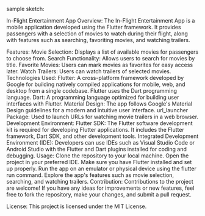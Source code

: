 sample sketch: 


In-Flight Entertainment App
Overview:
The In-Flight Entertainment App is a mobile application developed using the Flutter framework. It provides passengers with a selection of movies to watch during their flight, along with features such as searching, favoriting movies, and watching trailers.

Features:
Movie Selection: Displays a list of available movies for passengers to choose from.
Search Functionality: Allows users to search for movies by title.
Favorite Movies: Users can mark movies as favorites for easy access later.
Watch Trailers: Users can watch trailers of selected movies.
Technologies Used:
Flutter: A cross-platform framework developed by Google for building natively compiled applications for mobile, web, and desktop from a single codebase. Flutter uses the Dart programming language.
Dart: A programming language optimized for building user interfaces with Flutter.
Material Design: The app follows Google's Material Design guidelines for a modern and intuitive user interface.
url_launcher Package: Used to launch URLs for watching movie trailers in a web browser.
Development Environment:
Flutter SDK: The Flutter software development kit is required for developing Flutter applications. It includes the Flutter framework, Dart SDK, and other development tools.
Integrated Development Environment (IDE): Developers can use IDEs such as Visual Studio Code or Android Studio with the Flutter and Dart plugins installed for coding and debugging.
Usage:
Clone the repository to your local machine.
Open the project in your preferred IDE.
Make sure you have Flutter installed and set up properly.
Run the app on an emulator or physical device using the flutter run command.
Explore the app's features such as movie selection, searching, and watching trailers.
Contribution:
Contributions to the project are welcome! If you have any ideas for improvements or new features, feel free to fork the repository, make your changes, and submit a pull request.

License:
This project is licensed under the MIT License.






